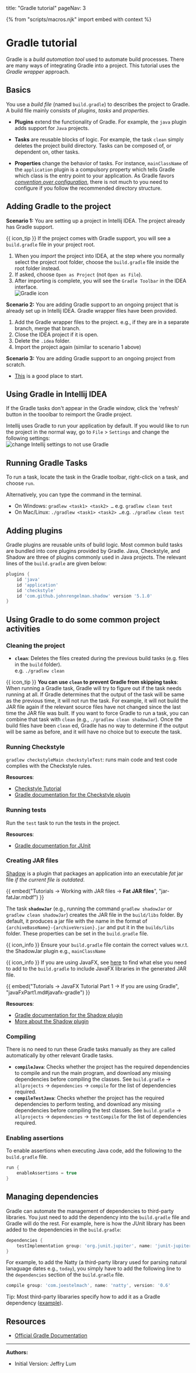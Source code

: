 <frontmatter>
  title: "Gradle tutorial"
  pageNav: 3
</frontmatter>

{% from "scripts/macros.njk" import embed with context %}

# Gradle tutorial

Gradle is a _build automation tool_ used to automate build processes. There are many ways of integrating Gradle into a project. This tutorial uses the _Gradle wrapper_ approach.

<!-- ==================================================================================================== -->

## Basics

You use a _build file_ (named `build.gradle`) to describes the project to Gradle. A build file mainly consists of _plugins_, _tasks_ and _properties_. 

* **Plugins** extend the functionality of Gradle. For example, the `java` plugin adds support for `Java` projects.

* **Tasks** are reusable blocks of logic. For example, the task `clean` simply deletes the project build directory. 
Tasks can be composed of, or dependent on, other tasks. 

* **Properties** change the behavior of tasks. For instance, `mainClassName` of the `application` plugin is a compulsory property which tells Gradle which class is the entry point to your application. As Gradle favors [_convention over configuration_](https://en.wikipedia.org/wiki/Convention_over_configuration), there is not much to you need to configure if you follow the recommended directory structure.

<!-- ==================================================================================================== -->

## Adding Gradle to the project

****Scenario 1:**** You are setting up a project in Intellij IDEA. The project already has Gradle support.

<div class="ml-3">

{{ icon_tip }} If the project comes with Gradle support, you will see a `build.gradle` file in your project root.
</div>

1. When you _import_ the project into IDEA, at the step where you normally select the project root folder, choose the `build.gradle` file inside the root folder instead.
1. If asked, choose `Open as Project` (not `Open as File`).
1. After importing is complete, you will see the `Gradle Toolbar` in the IDEA interface.<br>
   ![Gradle icon](images/gradle/GradleIcon.png)

****Scenario 2:**** You are adding Gradle support to an ongoing project that is already set up in Intellij IDEA. Gradle wrapper files have been provided.

1. Add the Gradle wrapper files to the project. e.g., if they are in a separate branch, merge that branch.
1. Close the IDEA project if it is open.
1. Delete the `.idea` folder.
1. Import the project again (similar to scenario 1 above)

****Scenario 3:**** You are adding Gradle support to an ongoing project from scratch.

* [This](https://docs.gradle.org/current/userguide/gradle_wrapper.html) is a good place to start.

<!-- ==================================================================================================== -->

## Using Gradle in Intellij IDEA


If the Gradle tasks don't appear in the Gradle window, click the 'refresh' button in the tooolbar to reimport the Gradle project.

Intellij uses Gradle to run your application by default. If you would like to run the project in the normal way, go to `File` > `Settings` and change the following settings:<br>
![change Intellij settings to not use Gradle](images/gradle/intellijRunUsingGradle.png)
 
<!-- ==================================================================================================== -->

## Running Gradle Tasks

To run a task, locate the task in the Gradle toolbar, right-click on a task, and choose `run`.

Alternatively, you can type the command in the terminal.

* On Windows: `gradlew <task1> <task2> …`​ e.g. `gradlew clean test`
* On Mac/Linux: `./gradlew <task1> <task2> …`​ e.g. `./gradlew clean test`

<!-- ==================================================================================================== -->

## Adding plugins

Gradle plugins are reusable units of build logic. Most common build tasks are bundled into core plugins provided by Gradle. Java, Checkstyle, and Shadow are three of plugins commonly used in Java projects.
The relevant lines of the `build.gradle` are given below:

```groovy {highlight-lines="2-5", heading="build.gradle"}
plugins {
    id 'java'
    id 'application'
    id 'checkstyle'
    id 'com.github.johnrengelman.shadow' version '5.1.0'
}
```

<!-- ==================================================================================================== -->

## Using Gradle to do some common project activities

<!-- ------------------------------------------------------------------------------------------------------ -->

### Cleaning the project

* **`clean`**: Deletes the files created during the previous build tasks (e.g. files in the `build` folder).<br>
  e.g. `./gradlew clean`

<box>

{{ icon_tip }} **You can use `clean` to prevent Gradle from skipping tasks**: When running a Gradle task, Gradle will try to figure out if the task needs running at all. If Gradle determines that the output of the task will be same as the previous time, it will not run the task. For example, it will not build the JAR file again if the relevant source files have not changed since the last time the JAR file was built. If you want to force Gradle to run a task, you can combine that task with `clean` (e.g., `./gradlew clean shadowJar`). Once the build files have been `clean` ed, Gradle has no way to determine if the output will be same as before, and it will have no choice but to execute the task.

</box>

<!-- ------------------------------------------------------------------------------------------------------ -->

### Running Checkstyle

`gradlew checkstyleMain checkstyleTest`: runs main code and test code complies with the Checkstyle rules. <br>

**Resources**:
* [Checkstyle Tutorial](checkstyle.html)
* [Gradle documentation for the Checkstyle plugin](https://docs.gradle.org/current/userguide/checkstyle_plugin.html)

<!-- ------------------------------------------------------------------------------------------------------ -->

### Running tests

Run the `test` task to run the tests in the project.


**Resources**:
* [Gradle documentation for JUnit](https://docs.gradle.org/current/userguide/java_testing.html#using_junit5)

<!-- ------------------------------------------------------------------------------------------------------ -->

### Creating JAR files

<span id="section-creating-jar-files">

[Shadow](https://github.com/johnrengelman/shadow) is a plugin that packages an application into an executable _fat_ jar file _if the current file is outdated_.

{{ embed("Tutorials → Working with JAR files → **Fat JAR files**", "jar-fatJar.mbdf") }}

The task **`shadowJar`** (e.g., running the command `gradlew shadowJar` or `gradlew clean shadowJar`) creates the JAR file in the `build/libs` folder. By default, it produces a jar file with the name in the format of `{archiveBaseName}-{archiveVersion}.jar` and put it in the `builds/libs` folder. These properties can be set in the `build.gradle` file.

{{ icon_info }} Ensure your `build.gradle` file contain the correct values w.r.t. the ShadowJar plugin e.g., `mainClassName`

{{ icon_info }} If you are using JavaFX, see [here](if-you-are-using-gradle) to find what else you need to add to the `build.gradle` to include JavaFX libraries in the generated JAR file.

{{ embed("Tutorials → JavaFX Tutorial Part 1 → If you are using Gradle", "javaFxPart1.md#javafx-gradle") }}

**Resources**:
* [Gradle documentation for the Shadow plugin](https://plugins.gradle.org/plugin/com.github.johnrengelman.shadow)
* [More about the Shadow plugin](https://imperceptiblethoughts.com/shadow/introduction/)
</span>

<!-- ------------------------------------------------------------------------------------------------------ -->

### Compiling

There is no need to run these Gradle tasks manually as they are called automatically by other relevant Gradle tasks.

* **`compileJava`**: Checks whether the project has the required dependencies to compile and run the main program, and download any missing dependencies before compiling the classes. See `build.gradle` → `allprojects` → `dependencies` → `compile` for the list of dependencies required.
* **`compileTestJava`**: Checks whether the project has the required dependencies to perform testing, and download any missing dependencies before compiling the test classes. See `build.gradle` → `allprojects` → `dependencies` → `testCompile` for the list of dependencies required.

<!-- ==================================================================================================== -->

### Enabling assertions

To enable assertions when executing Java code, add the following to the `build.gradle` file.

```groovy
run {
    enableAssertions = true
}
```

<!-- ==================================================================================================== -->

## Managing dependencies

Gradle can automate the management of dependencies to third-party libraries. You just need to add the dependency into the `build.gradle` file and Gradle will do the rest. For example, here is how the JUnit library has been added to the dependencies in the `build.gradle`:
```groovy
dependencies {
    testImplementation group: 'org.junit.jupiter', name: 'junit-jupiter-api', version: '5.5.0'
}
```

For example, to add the Natty (a third-party library used for parsing natural lanaguage dates e.g., `today`), you simply have to add the following line to the `dependencies` section of the `build.gradle` file.
```groovy
compile group: 'com.joestelmach', name: 'natty', version: '0.6'
```

Tip: Most third-party libararies specify how to add it as a Gradle dependency ([example](https://mvnrepository.com/artifact/com.joestelmach/natty/0.6)).

<!-- ==================================================================================================== -->

## Resources

* [Official Gradle Documentation](https://docs.gradle.org/current/userguide/userguide.html)

----------------------------------------------------------------------------------------
**Authors:**
* Initial Version: Jeffry Lum
